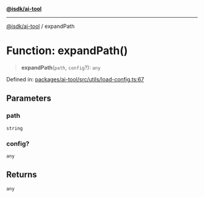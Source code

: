 [**@isdk/ai-tool**](../README.md)

***

[@isdk/ai-tool](../globals.md) / expandPath

# Function: expandPath()

> **expandPath**(`path`, `config`?): `any`

Defined in: [packages/ai-tool/src/utils/load-config.ts:67](https://github.com/isdk/ai-tool.js/blob/83a1524a1644365964efc043a7a7991d8fd46b49/src/utils/load-config.ts#L67)

## Parameters

### path

`string`

### config?

`any`

## Returns

`any`
